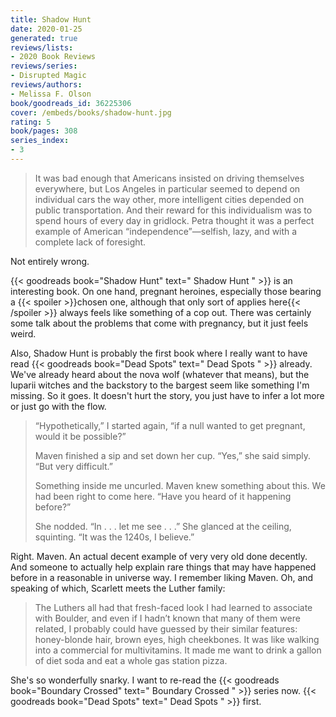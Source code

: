 ```yaml
---
title: Shadow Hunt
date: 2020-01-25
generated: true
reviews/lists:
- 2020 Book Reviews
reviews/series:
- Disrupted Magic
reviews/authors:
- Melissa F. Olson
book/goodreads_id: 36225306
cover: /embeds/books/shadow-hunt.jpg
rating: 5
book/pages: 308
series_index:
- 3
---
```

> It was bad enough that Americans insisted on driving themselves everywhere, but Los Angeles in particular seemed to depend on individual cars the way other, more intelligent cities depended on public transportation. And their reward for this individualism was to spend hours of every day in gridlock. Petra thought it was a perfect example of American “independence”—selfish, lazy, and with a complete lack of foresight.

Not entirely wrong.  

<!--more-->

{{< goodreads book="Shadow Hunt" text=" Shadow Hunt " >}} is an interesting book. On one hand, pregnant heroines, especially those bearing a  {{< spoiler >}}chosen one, although that only sort of applies here{{< /spoiler >}}  always feels like something of a cop out. There was certainly some talk about the problems that come with pregnancy, but it just feels weird.  

Also, Shadow Hunt is probably the first book where I really want to have read {{< goodreads book="Dead Spots" text=" Dead Spots " >}} already. We've already heard about the nova wolf (whatever that means), but the luparii witches and the backstory to the bargest seem like something I'm missing. So it goes. It doesn't hurt the story, you just have to infer a lot more or just go with the flow.  

>  “Hypothetically,” I started again, “if a null wanted to get pregnant, would it be possible?”  
>
>  Maven finished a sip and set down her cup. “Yes,” she said simply. “But very difficult.”  
>
>  Something inside me uncurled. Maven knew something about this. We had been right to come here. “Have you heard of it happening before?”  
>
>  She nodded. “In . . . let me see . . .” She glanced at the ceiling, squinting. “It was the 1240s, I believe.”  

Right. Maven. An actual decent example of very very old done decently. And someone to actually help explain rare things that may have happened before in a reasonable in universe way. I remember liking Maven. Oh, and speaking of which, Scarlett meets the Luther family:  

> The Luthers all had that fresh-faced look I had learned to associate with Boulder, and even if I hadn’t known that many of them were related, I probably could have guessed by their similar features: honey-blonde hair, brown eyes, high cheekbones. It was like walking into a commercial for multivitamins. It made me want to drink a gallon of diet soda and eat a whole gas station pizza.

She's so wonderfully snarky. I want to re-read the {{< goodreads book="Boundary Crossed" text=" Boundary Crossed " >}} series now. {{< goodreads book="Dead Spots" text=" Dead Spots " >}} first.